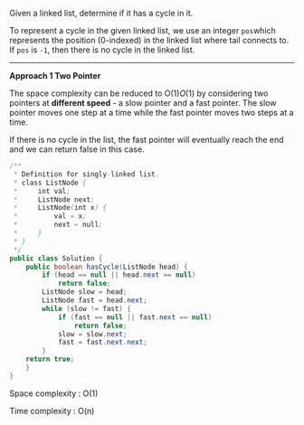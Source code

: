 Given a linked list, determine if it has a cycle in it.

To represent a cycle in the given linked list, we use an integer `pos`which represents the position (0-indexed) in the linked list where tail connects to. If `pos` is `-1`, then there is no cycle in the linked list.

---

**Approach 1 Two Pointer**

The space complexity can be reduced to O(1)*O*(1) by considering two pointers at **different speed** - a slow pointer and a fast pointer. The slow pointer moves one step at a time while the fast pointer moves two steps at a time.

If there is no cycle in the list, the fast pointer will eventually reach the end and we can return false in this case.

```java
/**
 * Definition for singly-linked list.
 * class ListNode {
 *     int val;
 *     ListNode next;
 *     ListNode(int x) {
 *         val = x;
 *         next = null;
 *     }
 * }
 */
public class Solution {
    public boolean hasCycle(ListNode head) {
        if (head == null || head.next == null)
            return false;
        ListNode slow = head;
        ListNode fast = head.next;
        while (slow != fast) {
            if (fast == null || fast.next == null)
                return false;
            slow = slow.next;
            fast = fast.next.next;
        }
    return true;
    }
}
```

Space complexity : O(1)

Time complexity : O(n)
